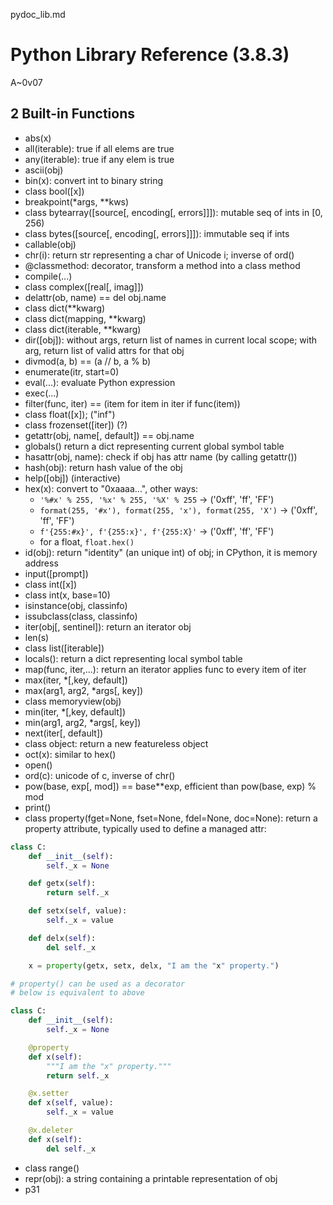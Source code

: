 pydoc_lib.md

Python Library Reference (3.8.3)
================================================================================

A~0v07

2 Built-in Functions
--------------------------------------------------------------------------------

- abs(x)
- all(iterable): true if all elems are true
- any(iterable): true if any elem is true
- ascii(obj)
- bin(x): convert int to binary string
- class bool([x])
- breakpoint(*args, **kws)
- class bytearray([source[, encoding[, errors]]]): mutable seq of ints in [0, 256)
- class bytes([source[, encoding[, errors]]]): immutable seq if ints
- callable(obj)
- chr(i): return str representing a char of Unicode i; inverse of ord()
- @classmethod: decorator, transform a method into a class method
- compile(...)
- class complex([real[, imag]])
- delattr(ob, name) == del obj.name
- class dict(**kwarg)
- class dict(mapping, **kwarg)
- class dict(iterable, **kwarg)
- dir([obj]): without args, return list of names in current local scope; with arg, return list of valid attrs for that obj
- divmod(a, b) == (a // b, a % b)
- enumerate(itr, start=0)
- eval(...): evaluate Python expression
- exec(...)
- filter(func, iter) == (item for item in iter if func(item))
- class float([x]); ("inf")
- class frozenset([iter]) (?)
- getattr(obj, name[, default]) == obj.name
- globals() return a dict representing current global symbol table
- hasattr(obj, name): check if obj has attr name (by calling getattr())
- hash(obj): return hash value of the obj
- help([obj]) (interactive)
- hex(x): convert to "0xaaaa...", other ways:
  - `'%#x' % 255, '%x' % 255, '%X' % 255` -> ('0xff', 'ff', 'FF')
  - `format(255, '#x'), format(255, 'x'), format(255, 'X')` -> ('0xff', 'ff', 'FF')
  - `f'{255:#x}', f'{255:x}', f'{255:X}'` -> ('0xff', 'ff', 'FF')
  - for a float, `float.hex()`
- id(obj): return "identity" (an unique int) of obj; in CPython, it is memory address
- input([prompt])
- class int([x])
- class int(x, base=10)
- isinstance(obj, classinfo)
- issubclass(class, classinfo)
- iter(obj[, sentinel]): return an iterator obj
- len(s)
- class list([iterable])
- locals(): return a dict representing local symbol table
- map(func, iter,...): return an iterator applies func to every item of iter
- max(iter, *[,key, default])
- max(arg1, arg2, *args[, key])
- class memoryview(obj)
- min(iter, *[,key, default])
- min(arg1, arg2, *args[, key])
- next(iter[, default])
- class object: return a new featureless object
- oct(x): similar to hex()
- open()
- ord(c): unicode of c, inverse of chr()
- pow(base, exp[, mod]) == base**exp, efficient than pow(base, exp) % mod
- print()
- class property(fget=None, fset=None, fdel=None, doc=None): return a property attribute, typically used to define a managed attr:
```py
class C:
    def __init__(self):
        self._x = None

    def getx(self):
        return self._x

    def setx(self, value):
        self._x = value

    def delx(self):
        del self._x

    x = property(getx, setx, delx, "I am the "x" property.")

# property() can be used as a decorator
# below is equivalent to above

class C:
    def __init__(self):
        self._x = None

    @property
    def x(self):
        """I am the "x" property."""
        return self._x

    @x.setter
    def x(self, value):
        self._x = value

    @x.deleter
    def x(self):
        del self._x
```

- class range()
- repr(obj): a string containing a printable representation of obj
- p31